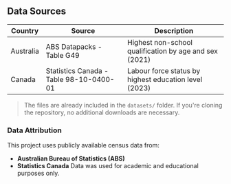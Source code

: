 ## Data Sources

| Country | Source | Description |
| ------- | ------ | ----------- |
| Australia | ABS Datapacks - Table G49 | Highest non-school qualification by age and sex (2021) |
| Canada | Statistics Canada - Table 98-10-0400-01 | Labour force status by highest education level (2023) |

> The files are already included in the `datasets/` folder. If you're cloning the repository, no additional downloads are necessary.

### Data Attribution
This project uses publicly available census data from:
- **Australian Bureau of Statistics (ABS)**
- **Statistics Canada**
Data was used for academic and educational purposes only.
